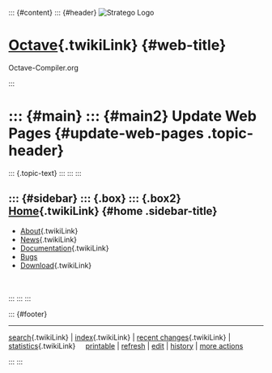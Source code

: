 ::: {#content}
::: {#header}
![Stratego
Logo](http://stratego.insanity.nl/StrategoLogoTextlessWhite-100px.png)

<div>

[Octave](WebHome){.twikiLink} {#web-title}
=============================

Octave-Compiler.org

</div>
:::

::: {#main}
::: {#main2}
Update Web Pages {#update-web-pages .topic-header}
================

::: {.topic-text}
:::
:::
:::

::: {#sidebar}
::: {.box}
::: {.box2}
[Home](WebHome){.twikiLink} {#home .sidebar-title}
---------------------------

-   [About](AboutOctaveCompiler){.twikiLink}
-   [News](OctaveCompilerNews){.twikiLink}
-   [Documentation](OctaveCompilerDocumentation){.twikiLink}
-   [Bugs](https://catamaran.labs.cs.uu.nl/jira/browse/OCT)
-   [Download](OctaveCompilerDownload){.twikiLink}

\
\
:::
:::
:::

::: {#footer}
<div>

<div>

------------------------------------------------------------------------

[search](WebSearch){.twikiLink} \| [index](WebIndex){.twikiLink} \|
[recent changes](WebChanges){.twikiLink} \|
[statistics](WebStatistics){.twikiLink}    
[printable](http://www.program-transformation.org/view/Octave/UpdateWebPages?skin=print)
\|
[refresh](http://www.program-transformation.org/fresh/Octave/UpdateWebPages)
\|
[edit](http://www.program-transformation.org/edit/Octave/UpdateWebPages?t=1536826801)
\|
[history](http://www.program-transformation.org/rdiff/Octave/UpdateWebPages)
\| [more
actions](http://www.program-transformation.org/oops/Octave/UpdateWebPages?template=oopsmore&param1=1.1&param2=1.1)

</div>

</div>
:::
:::
